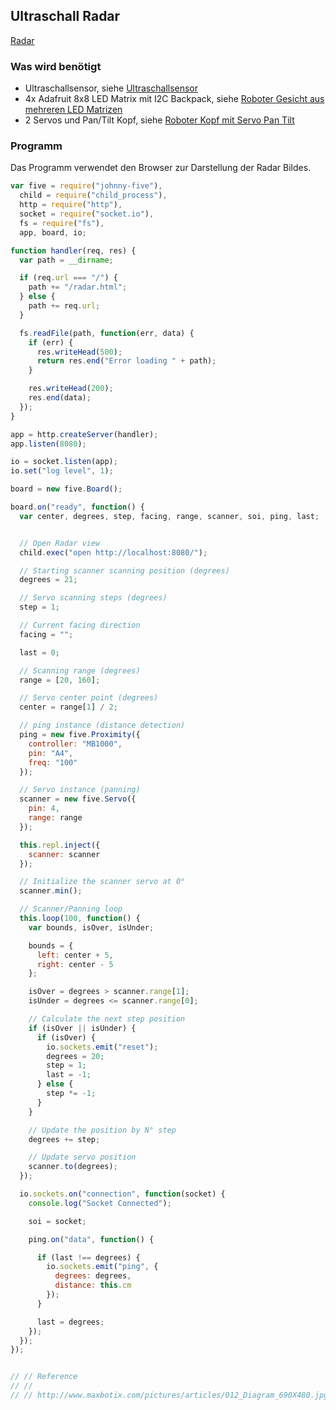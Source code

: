 ## Ultraschall Radar


[Radar](../../images/radar.png)

### Was wird benötigt

* Ultraschallsensor, siehe [Ultraschallsensor](./ultrasonic)
* 4x Adafruit 8x8 LED Matrix mit I2C Backpack, siehe [Roboter Gesicht aus mehreren LED Matrizen](./multi-led-matrix)
* 2 Servos und Pan/Tilt Kopf, siehe [Roboter Kopf mit Servo Pan Tilt](./servo-pan-tilt)

### Programm

Das Programm verwendet den Browser zur Darstellung der Radar Bildes. 

```javascript
var five = require("johnny-five"),
  child = require("child_process"),
  http = require("http"),
  socket = require("socket.io"),
  fs = require("fs"),
  app, board, io;

function handler(req, res) {
  var path = __dirname;

  if (req.url === "/") {
    path += "/radar.html";
  } else {
    path += req.url;
  }

  fs.readFile(path, function(err, data) {
    if (err) {
      res.writeHead(500);
      return res.end("Error loading " + path);
    }

    res.writeHead(200);
    res.end(data);
  });
}

app = http.createServer(handler);
app.listen(8080);

io = socket.listen(app);
io.set("log level", 1);

board = new five.Board();

board.on("ready", function() {
  var center, degrees, step, facing, range, scanner, soi, ping, last;


  // Open Radar view
  child.exec("open http://localhost:8080/");

  // Starting scanner scanning position (degrees)
  degrees = 21;

  // Servo scanning steps (degrees)
  step = 1;

  // Current facing direction
  facing = "";

  last = 0;

  // Scanning range (degrees)
  range = [20, 160];

  // Servo center point (degrees)
  center = range[1] / 2;

  // ping instance (distance detection)
  ping = new five.Proximity({
    controller: "MB1000",
    pin: "A4",
    freq: "100"
  });

  // Servo instance (panning)
  scanner = new five.Servo({
    pin: 4,
    range: range
  });

  this.repl.inject({
    scanner: scanner
  });

  // Initialize the scanner servo at 0°
  scanner.min();

  // Scanner/Panning loop
  this.loop(100, function() {
    var bounds, isOver, isUnder;

    bounds = {
      left: center + 5,
      right: center - 5
    };

    isOver = degrees > scanner.range[1];
    isUnder = degrees <= scanner.range[0];

    // Calculate the next step position
    if (isOver || isUnder) {
      if (isOver) {
        io.sockets.emit("reset");
        degrees = 20;
        step = 1;
        last = -1;
      } else {
        step *= -1;
      }
    }

    // Update the position by N° step
    degrees += step;

    // Update servo position
    scanner.to(degrees);
  });

  io.sockets.on("connection", function(socket) {
    console.log("Socket Connected");

    soi = socket;

    ping.on("data", function() {

      if (last !== degrees) {
        io.sockets.emit("ping", {
          degrees: degrees,
          distance: this.cm
        });
      }

      last = degrees;
    });
  });
});


// // Reference
// //
// // http://www.maxbotix.com/pictures/articles/012_Diagram_690X480.jpg

```
